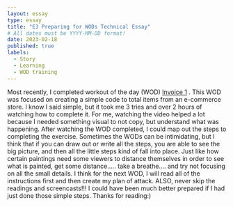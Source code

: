 ```yaml
---
layout: essay
type: essay
title: "E3 Preparing for WODs Technical Essay"
# All dates must be YYYY-MM-DD format!
date: 2023-02-18
published: true
labels:
  - Story
  - Learning
  - WOD training
---
```


Most recently, I completed workout of the day (WOD) [Invoice 1](https://dport96.github.io/ITM352/morea/060.expressions-operators/experience-invoice1.html) . This WOD was focused on creating a simple code to total items from an e-commerce store. I know I said simple, but it took me 3 tries and over 2 hours of watching how to complete it. For me, watching the video helped a lot because I needed something visual to not copy, but understand what was happening. After watching the WOD completed, I could map out the steps to completing the exercise. Sometimes the WODs can be intimidating, but I think that if you can draw out or write all the steps, you are able to see the big picture, and then all the little steps kind of fall into place. Just like how certain paintings need some viewers to distance themselves in order to see what is painted, get some distance..... take a breathe.... and try not focusing on all the small details. I think for the next WOD, I will read all of the instructions first and then create my plan of attack. ALSO, never skip the readings and screencasts!!! I could have been much better prepared if I had just done those simple steps. Thanks for reading:)
